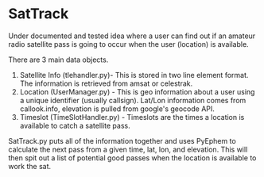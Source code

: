 # SatTrack
Under documented and tested idea where a user can find out if an amateur radio satellite pass is going to occur when the user (location) is available.

There are 3 main data objects.
1. Satellite Info (tlehandler.py)- This is stored in two line element format.  The information is retrieved from amsat or celestrak.
2. Location (UserManager.py) - This is geo information about a user using a unique identifier (usually callsign).  Lat/Lon information comes from callook.info, elevation is pulled from google's geocode API.
3. Timeslot (TimeSlotHandler.py) - Timeslots are the times a location is available to catch a satellite pass.

SatTrack.py puts all of the information together and uses PyEphem to calculate the next pass from a given time, lat, lon, and elevation.  This will then spit out a list of potential good passes when the location is available to work the sat.



